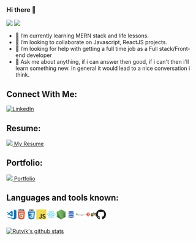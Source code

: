 ### Hi there 👋

<!--
**RutvikJogdand/RutvikJogdand** is a ✨ _special_ ✨ repository because its `README.md` (this file) appears on your GitHub profile.

Here are some ideas to get you started:
-->
<img height="200" src=https://media.giphy.com/media/USV0ym3bVWQJJmNu3N/giphy.gif>
<img height="140" src=https://media.giphy.com/media/487L0pNZKONFN01oHO/giphy.gif>


- 🌱 I’m currently learning MERN stack and life lessons.
- 👯 I’m looking to collaborate on Javascript, ReactJS projects.
- 🤔 I’m looking for help with getting a full time job as a Full stack/Front-end developer
- 💬 Ask me about anything, if i can answer then good, if i can't then i'll learn something new. In general it would lead to a nice conversation i think.

## Connect With Me:
<a href="https://in.linkedin.com/in/rutvik-jogdand-794962170" > 
<img src="https://camo.githubusercontent.com/d659d2bac00c01b42bffbae84bdc121e828b8fecd5b4949ffa2575f5d9e4a371/68747470733a2f2f63646e2e6a7364656c6976722e6e65742f6e706d2f73696d706c652d69636f6e734076332f69636f6e732f6c696e6b6564696e2e737667" alt="LinkedIn"
	title="LinkedIn logo" width="30" height="30"  />
</a>

## Resume:
<a href="https://github.com/RutvikJogdand/RutvikJogdand.github.io/blob/master/RutvikJogdand_Resume.pdf">
<img src="https://img.icons8.com/fluent/48/000000/open-resume.png"/>
	My Resume
</a>

## Portfolio:
<a href="https://rutvikjogdand.github.io/">
<img src="https://img.icons8.com/fluent/48/000000/portfolio.png"/>	
	Portfolio
</a>

## Languages and tools known:
<img align="left" alt="Visual Studio Code" width="26px" src="https://raw.githubusercontent.com/github/explore/80688e429a7d4ef2fca1e82350fe8e3517d3494d/topics/visual-studio-code/visual-studio-code.png" />
<img align="left" alt="HTML5" width="26px" src="https://raw.githubusercontent.com/github/explore/80688e429a7d4ef2fca1e82350fe8e3517d3494d/topics/html/html.png" />
<img align="left" alt="CSS3" width="26px" src="https://raw.githubusercontent.com/github/explore/80688e429a7d4ef2fca1e82350fe8e3517d3494d/topics/css/css.png" />
<img align="left" alt="JavaScript" width="26px" src="https://raw.githubusercontent.com/github/explore/80688e429a7d4ef2fca1e82350fe8e3517d3494d/topics/javascript/javascript.png" />
<img align="left" alt="React" width="26px" src="https://raw.githubusercontent.com/github/explore/80688e429a7d4ef2fca1e82350fe8e3517d3494d/topics/react/react.png" />
<img align="left" alt="Node.js" width="26px" src="https://raw.githubusercontent.com/github/explore/80688e429a7d4ef2fca1e82350fe8e3517d3494d/topics/nodejs/nodejs.png" />
<img align="left" alt="SQL" width="26px" src="https://raw.githubusercontent.com/github/explore/80688e429a7d4ef2fca1e82350fe8e3517d3494d/topics/sql/sql.png" />
<img align="left" alt="MongoDB" width="26px" src="https://raw.githubusercontent.com/github/explore/80688e429a7d4ef2fca1e82350fe8e3517d3494d/topics/mongodb/mongodb.png" />
<img align="left" alt="Git" width="26px" src="https://raw.githubusercontent.com/github/explore/80688e429a7d4ef2fca1e82350fe8e3517d3494d/topics/git/git.png" />
<img align="left" alt="GitHub" width="26px" src="https://raw.githubusercontent.com/github/explore/78df643247d429f6cc873026c0622819ad797942/topics/github/github.png" />
<br/>
<br/>
	
[![Rutvik's github stats](https://github-readme-stats.vercel.app/api?username=RutvikJogdand&count_private=true)](https://github.com/anuraghazra/github-readme-stats)
